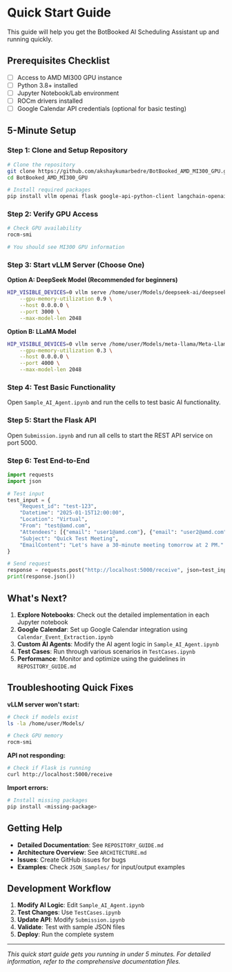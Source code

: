 # Quick Start Guide

This guide will help you get the BotBooked AI Scheduling Assistant up and running quickly.

## Prerequisites Checklist

- [ ] Access to AMD MI300 GPU instance
- [ ] Python 3.8+ installed
- [ ] Jupyter Notebook/Lab environment
- [ ] ROCm drivers installed
- [ ] Google Calendar API credentials (optional for basic testing)

## 5-Minute Setup

### Step 1: Clone and Setup Repository
```bash
# Clone the repository
git clone https://github.com/akshaykumarbedre/BotBooked_AMD_MI300_GPU.git
cd BotBooked_AMD_MI300_GPU

# Install required packages
pip install vllm openai flask google-api-python-client langchain-openai
```

### Step 2: Verify GPU Access
```bash
# Check GPU availability
rocm-smi

# You should see MI300 GPU information
```

### Step 3: Start vLLM Server (Choose One)

**Option A: DeepSeek Model (Recommended for beginners)**
```bash
HIP_VISIBLE_DEVICES=0 vllm serve /home/user/Models/deepseek-ai/deepseek-llm-7b-chat \
    --gpu-memory-utilization 0.9 \
    --host 0.0.0.0 \
    --port 3000 \
    --max-model-len 2048
```

**Option B: LLaMA Model**
```bash
HIP_VISIBLE_DEVICES=0 vllm serve /home/user/Models/meta-llama/Meta-Llama-3.1-8B-Instruct \
    --gpu-memory-utilization 0.3 \
    --host 0.0.0.0 \
    --port 4000 \
    --max-model-len 2048
```

### Step 4: Test Basic Functionality

Open `Sample_AI_Agent.ipynb` and run the cells to test basic AI functionality.

### Step 5: Start the Flask API

Open `Submission.ipynb` and run all cells to start the REST API service on port 5000.

### Step 6: Test End-to-End

```python
import requests
import json

# Test input
test_input = {
    "Request_id": "test-123",
    "Datetime": "2025-01-15T12:00:00",
    "Location": "Virtual",
    "From": "test@amd.com",
    "Attendees": [{"email": "user1@amd.com"}, {"email": "user2@amd.com"}],
    "Subject": "Quick Test Meeting",
    "EmailContent": "Let's have a 30-minute meeting tomorrow at 2 PM."
}

# Send request
response = requests.post("http://localhost:5000/receive", json=test_input, timeout=10)
print(response.json())
```

## What's Next?

1. **Explore Notebooks**: Check out the detailed implementation in each Jupyter notebook
2. **Google Calendar**: Set up Google Calendar integration using `Calendar_Event_Extraction.ipynb`
3. **Custom AI Agents**: Modify the AI agent logic in `Sample_AI_Agent.ipynb`
4. **Test Cases**: Run through various scenarios in `TestCases.ipynb`
5. **Performance**: Monitor and optimize using the guidelines in `REPOSITORY_GUIDE.md`

## Troubleshooting Quick Fixes

**vLLM server won't start:**
```bash
# Check if models exist
ls -la /home/user/Models/

# Check GPU memory
rocm-smi
```

**API not responding:**
```bash
# Check if Flask is running
curl http://localhost:5000/receive
```

**Import errors:**
```bash
# Install missing packages
pip install <missing-package>
```

## Getting Help

- **Detailed Documentation**: See `REPOSITORY_GUIDE.md`
- **Architecture Overview**: See `ARCHITECTURE.md`
- **Issues**: Create GitHub issues for bugs
- **Examples**: Check `JSON_Samples/` for input/output examples

## Development Workflow

1. **Modify AI Logic**: Edit `Sample_AI_Agent.ipynb`
2. **Test Changes**: Use `TestCases.ipynb`
3. **Update API**: Modify `Submission.ipynb`
4. **Validate**: Test with sample JSON files
5. **Deploy**: Run the complete system

---

*This quick start guide gets you running in under 5 minutes. For detailed information, refer to the comprehensive documentation files.*